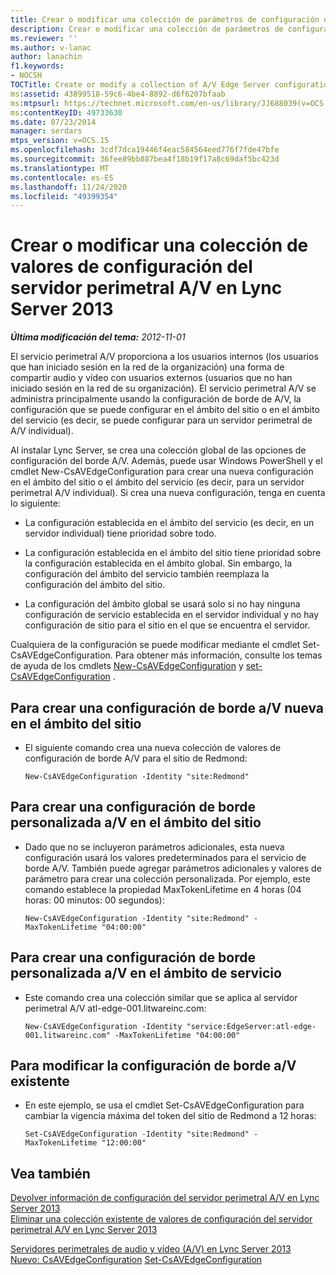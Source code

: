 ```yaml
---
title: Crear o modificar una colección de parámetros de configuración del servidor perimetral A/V
description: Crear o modificar una colección de parámetros de configuración del servidor perimetral A/V.
ms.reviewer: ''
ms.author: v-lanac
author: lanachin
f1.keywords:
- NOCSH
TOCTitle: Create or modify a collection of A/V Edge Server configuration settings
ms:assetid: 43899518-59c6-4be4-8892-d6f6207bfaab
ms:mtpsurl: https://technet.microsoft.com/en-us/library/JJ688039(v=OCS.15)
ms:contentKeyID: 49733630
ms.date: 07/23/2014
manager: serdars
mtps_version: v=OCS.15
ms.openlocfilehash: 3cdf7dca19446f4eac584564eed776f7fde47bfe
ms.sourcegitcommit: 36fee89bb887bea4f18b19f17a8c69daf5bc423d
ms.translationtype: MT
ms.contentlocale: es-ES
ms.lasthandoff: 11/24/2020
ms.locfileid: "49399354"
---
```

# <a name="create-or-modify-a-collection-of-av-edge-server-configuration-settings-in-lync-server-2013"></a>Crear o modificar una colección de valores de configuración del servidor perimetral A/V en Lync Server 2013

<div data-xmlns="http://www.w3.org/1999/xhtml">

<div class="topic" data-xmlns="http://www.w3.org/1999/xhtml" data-msxsl="urn:schemas-microsoft-com:xslt" data-cs="https://msdn.microsoft.com/">

<div data-asp="https://msdn2.microsoft.com/asp">



</div>

<div id="mainSection">

<div id="mainBody">

<span> </span>

_**Última modificación del tema:** 2012-11-01_

El servicio perimetral A/V proporciona a los usuarios internos (los usuarios que han iniciado sesión en la red de la organización) una forma de compartir audio y vídeo con usuarios externos (usuarios que no han iniciado sesión en la red de su organización). El servicio perimetral A/V se administra principalmente usando la configuración de borde de A/V, la configuración que se puede configurar en el ámbito del sitio o en el ámbito del servicio (es decir, se puede configurar para un servidor perimetral de A/V individual).

Al instalar Lync Server, se crea una colección global de las opciones de configuración del borde A/V. Además, puede usar Windows PowerShell y el cmdlet New-CsAVEdgeConfiguration para crear una nueva configuración en el ámbito del sitio o el ámbito del servicio (es decir, para un servidor perimetral A/V individual). Si crea una nueva configuración, tenga en cuenta lo siguiente:

  - La configuración establecida en el ámbito del servicio (es decir, en un servidor individual) tiene prioridad sobre todo.

  - La configuración establecida en el ámbito del sitio tiene prioridad sobre la configuración establecida en el ámbito global. Sin embargo, la configuración del ámbito del servicio también reemplaza la configuración del ámbito del sitio.

  - La configuración del ámbito global se usará solo si no hay ninguna configuración de servicio establecida en el servidor individual y no hay configuración de sitio para el sitio en el que se encuentra el servidor.

Cualquiera de la configuración se puede modificar mediante el cmdlet Set-CsAVEdgeConfiguration. Para obtener más información, consulte los temas de ayuda de los cmdlets [New-CsAVEdgeConfiguration](https://technet.microsoft.com/library/Gg412884(v=OCS.15)) y [set-CsAVEdgeConfiguration](https://technet.microsoft.com/library/Gg412869(v=OCS.15)) .

<div>

## <a name="to-create-new-av-edge-configuration-settings-at-the-site-scope"></a>Para crear una configuración de borde a/V nueva en el ámbito del sitio

  - El siguiente comando crea una nueva colección de valores de configuración de borde A/V para el sitio de Redmond:
    
        New-CsAVEdgeConfiguration -Identity "site:Redmond"

</div>

<div>

## <a name="to-create-custom-av-edge-configuration-settings-at-the-site-scope"></a>Para crear una configuración de borde personalizada a/V en el ámbito del sitio

  - Dado que no se incluyeron parámetros adicionales, esta nueva configuración usará los valores predeterminados para el servicio de borde A/V. También puede agregar parámetros adicionales y valores de parámetro para crear una colección personalizada. Por ejemplo, este comando establece la propiedad MaxTokenLifetime en 4 horas (04 horas: 00 minutos: 00 segundos):
    
        New-CsAVEdgeConfiguration -Identity "site:Redmond" -MaxTokenLifetime "04:00:00"

</div>

<div>

## <a name="to-create-custom-av-edge-configuration-settings-at-the-service-scope"></a>Para crear una configuración de borde personalizada a/V en el ámbito de servicio

  - Este comando crea una colección similar que se aplica al servidor perimetral A/V atl-edge-001.litwareinc.com:
    
        New-CsAVEdgeConfiguration -Identity "service:EdgeServer:atl-edge-001.litwareinc.com" -MaxTokenLifetime "04:00:00"

</div>

<div>

## <a name="to-modify-existing-av-edge-configuration-settings"></a>Para modificar la configuración de borde a/V existente

  - En este ejemplo, se usa el cmdlet Set-CsAVEdgeConfiguration para cambiar la vigencia máxima del token del sitio de Redmond a 12 horas:
    
        Set-CsAVEdgeConfiguration -Identity "site:Redmond" -MaxTokenLifetime "12:00:00"

</div>

<div>

## <a name="see-also"></a>Vea también


[Devolver información de configuración del servidor perimetral A/V en Lync Server 2013](lync-server-2013-return-a-v-edge-server-configuration-information.md)  
[Eliminar una colección existente de valores de configuración del servidor perimetral A/V en Lync Server 2013](lync-server-2013-delete-an-existing-collection-of-a-v-edge-server-configuration-settings.md)  


[Servidores perimetrales de audio y vídeo (A/V) en Lync Server 2013](lync-server-2013-audio-video-a-v-edge-servers.md)  
[Nuevo: CsAVEdgeConfiguration](https://technet.microsoft.com/library/Gg412884(v=OCS.15))  
[Set-CsAVEdgeConfiguration](https://technet.microsoft.com/library/Gg412869(v=OCS.15))  
  

</div>

</div>

<span> </span>

</div>

</div>

</div>

